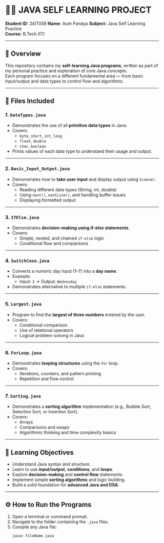 # 🧑‍💻 JAVA SELF LEARNING PROJECT

**Student ID:** 24IT058
**Name:** Aum Pandya
**Subject:** Java Self Learning Practice  
**Course:** B.Tech (IT)

---

## 📘 Overview

This repository contains my **self-learning Java programs**, written as part of my personal practice and exploration of core Java concepts.  
Each program focuses on a different fundamental area — from basic input/output and data types to control flow and algorithms.

---

## 📂 Files Included

### 1. `DataTypes.java`
- Demonstrates the use of all **primitive data types** in Java.
- Covers:
  - `byte`, `short`, `int`, `long`
  - `float`, `double`
  - `char`, `boolean`
- Prints values of each data type to understand their usage and output.

---

### 2. `Basic_Input_Output.java`
- Demonstrates how to **take user input** and display output using `Scanner`.
- Covers:
  - Reading different data types (String, int, double)
  - Using `next()`, `nextLine()`, and handling buffer issues
  - Displaying formatted output

---

### 3. `IfElse.java`
- Demonstrates **decision-making using if-else statements**.
- Covers:
  - Simple, nested, and chained `if-else` logic
  - Conditional flow and comparisons

---

### 4. `SwitchCase.java`
- Converts a numeric day input (1–7) into a **day name**.
- Example:
  - Input: `3` → Output: `Wednesday`
- Demonstrates alternative to multiple `if-else` statements.

---

### 5. `Largest.java`
- Program to find the **largest of three numbers** entered by the user.
- Covers:
  - Conditional comparison
  - Use of relational operators
  - Logical problem-solving in Java

---

### 6. `ForLoop.java`
- Demonstrates **looping structures** using the `for` loop.
- Covers:
  - Iterations, counters, and pattern printing
  - Repetition and flow control

---

### 7. `Sorting.java`
- Demonstrates a **sorting algorithm** implementation (e.g., Bubble Sort, Selection Sort, or Insertion Sort).
- Covers:
  - Arrays
  - Comparisons and swaps
  - Algorithmic thinking and time complexity basics

---

## 🧠 Learning Objectives

- Understand Java syntax and structure.
- Learn to use **input/output**, **conditions**, and **loops**.
- Explore **decision-making** and **control flow** statements.
- Implement simple **sorting algorithms** and logic building.
- Build a solid foundation for **advanced Java and DSA**.

---

## ⚙️ How to Run the Programs

1. Open a terminal or command prompt.
2. Navigate to the folder containing the `.java` files.
3. Compile any Java file:
   ```bash
   javac FileName.java

